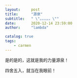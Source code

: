 ```yaml
---
layout:     post
title:      "源泉"
subtitle:   " \"。。。。。。\""
date:       2020-12-14 23:59:00
author:     "lambda"

catalog: true
tags:
    - carmen
---
```


是的是的，这就是我的力量源泉！

四舍五入，就当在我眼前！
